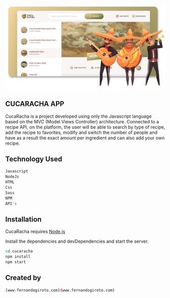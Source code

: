 ![ScreenShot](https://raw.githubusercontent.com/fernandogiroto/CucaRacha/main/cucaracha.png)

## CUCARACHA APP
CucaRacha is a project developed using only the Javascript language based on the MVC (Model Views Controller) architecture. Connected to a recipe API, on the platform, the user will be able to search by type of recipe, add the recipe to favorites, modify and switch the number of people and have as a result the exact amount per ingredient and can also add your own recipe.


## Technology Used
```sh
Javascript
NodeJs
HTML
Css
Sass
NPM
API's
```

## Installation

CucaRacha requires [Node.js](https://nodejs.org/) 

Install the dependencies and devDependencies and start the server.

```sh
cd cucaracha
npm install
npm start
```

## Created by

```sh
[www.fernandogiroto.com](www.fernandogiroto.com)
```
